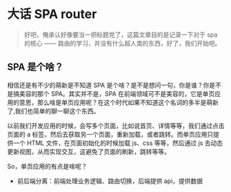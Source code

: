 # 大话 SPA router

> 好吧，俺承认好像要当一把标题党了，这篇文章目的是记录一下对于 spa 的核心 —— 路由的学习，并没有什么超人类的东西，好了，我们开始吧。

## SPA 是个啥？

相信还是有不少的萌新是不知道 SPA 是个啥？是不是想问一句，你是谁？你是不是搞美容的那个 SPA。其实并不是，SPA 在前端领域可不是美容的，它是单页应用的意思，那么啥是单页应用呢？在这个时代如果不知道这个名词的多半是萌新了,我们也简单的聊一聊这个东西。

以前我们开发应用的时候，会写多个页面，比如说首页、详情等等，我们通过点击页面的 a 标签，然后去获取另一个页面，重新加载，或者跳转。而单页应用只提供一个 HTML 文件，在页面初始化的时候加载 js、css 等等，然后通过 js 去动态更新视图，从而实现交互，这避免了页面的刷新，跳转等等。

So，单页应用的有点是啥呢？

- 前后端分离：前端处理业务逻辑、路由切换，后端提供 api，提供数据
